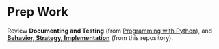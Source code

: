 # Prep Work

Review **Documenting and Testing** (from [Programming with Python](https://github.com/MIT-Emerging-Talent/ET6-Programming-with-Python)), and [**Behavior, Strategy, Implementation**](../2_behavior_strategy_implementation/) (from this repository).
